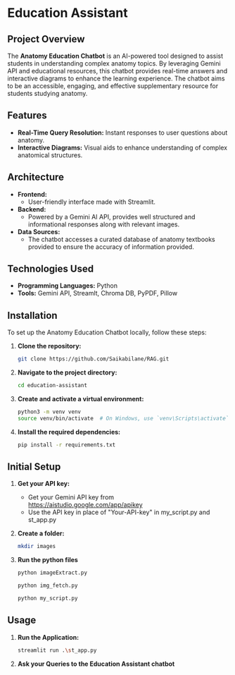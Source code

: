 # Education Assistant

## Project Overview

The **Anatomy Education Chatbot** is an AI-powered tool designed to assist students in understanding complex anatomy topics. By leveraging Gemini API and educational resources, this chatbot provides real-time answers and interactive diagrams to enhance the learning experience. The chatbot aims to be an accessible, engaging, and effective supplementary resource for students studying anatomy.

## Features

- **Real-Time Query Resolution:** Instant responses to user questions about anatomy.
- **Interactive Diagrams:** Visual aids to enhance understanding of complex anatomical structures.

## Architecture

- **Frontend:** 
  - User-friendly interface made with Streamlit.
- **Backend:** 
  - Powered by a Gemini AI API, provides well structured and informational responses along with relevant images.
- **Data Sources:** 
  - The chatbot accesses a curated database of anatomy textbooks  provided  to ensure the accuracy of information provided.

## Technologies Used

- **Programming Languages:** Python
- **Tools:** Gemini API, Streamlt, Chroma DB, PyPDF, Pillow

## Installation

To set up the Anatomy Education Chatbot locally, follow these steps:

1. **Clone the repository:**

   ```bash
   git clone https://github.com/Saikabilane/RAG.git

2. **Navigate to the project directory:**

   ```bash
   cd education-assistant

3. **Create and activate a virtual environment:**

    ```bash
    python3 -m venv venv
    source venv/bin/activate  # On Windows, use `venv\Scripts\activate`
    ```

4. **Install the required dependencies:**

    ```bash
    pip install -r requirements.txt
    ```

## Initial Setup

1. **Get your API key:**

    - Get your Gemini API key from https://aistudio.google.com/app/apikey
    - Use the API key in place of "Your-API-key" in my_script.py and st_app.py  
   
3. **Create a folder:**

   ```bash
   mkdir images
   ```

4. **Run the python files**

   ```bash
   python imageExtract.py
   ```
   ```bash
   python img_fetch.py
   ```
   ```bash
   python my_script.py
   ```

## Usage

1. **Run the Application:**

   ```bash
   streamlit run .\st_app.py
   ```
2. **Ask your Queries to the Education Assistant chatbot**

   

